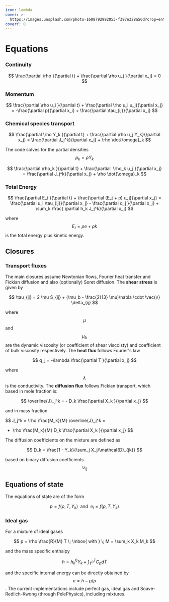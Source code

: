 ```yaml
---
icon: lambda
cover: >-
  https://images.unsplash.com/photo-1608792992053-f397e328a56d?crop=entropy&cs=srgb&fm=jpg&ixid=M3wxOTcwMjR8MHwxfHNlYXJjaHwxfHxtYXRofGVufDB8fHx8MTczMDk3OTE2OHww&ixlib=rb-4.0.3&q=85
coverY: 0
---
```


# Equations

### Continuity

$$
\frac{\partial \rho }{\partial t} + \frac{\partial \rho u_j }{\partial x_j} = 0
$$

### Momentum

$$
\frac{\partial \rho u_i }{\partial t} + \frac{\partial \rho u_i u_j}{\partial x_j} = -\frac{\partial p}{\partial x_i} + \frac{\partial \tau_{ij}}{\partial x_j}
$$

### Chemical species transport

$$
\frac{\partial \rho Y_k }{\partial t} + \frac{\partial \rho u_j Y_k}{\partial x_j} = \frac{\partial J_j^k}{\partial x_j} + \rho \dot{\omega}_k
$$

The code solves for the partial densities $$\rho_k = \rho Y_k$$

$$
\frac{\partial \rho_k }{\partial t} + \frac{\partial  \rho_k u_j }{\partial x_j} = \frac{\partial J_j^k}{\partial x_j} + \rho \dot{\omega}_k
$$

### Total Energy

$$
\frac{\partial E_t }{\partial t} + \frac{\partial (E_t + p) u_j}{\partial x_j} = \frac{\partial u_i \tau_{ij}}{\partial x_j} - \frac{\partial q_j }{\partial x_j} + \sum_k \frac{ \partial h_k J_j^k}{\partial x_j}
$$

where $$E_t = \rho e + \rho k$$ is the total energy plus kinetic energy.

## Closures

### Transport fluxes

The main closures assume Newtonian flows, Fourier heat transfer and Fickian diffusion and also (optionally) Soret diffusion.
The **shear stress** is given by

$$
\tau_{ij} = 2 \mu S_{ij} + (\mu_b - \frac{2}{3} \mu)\nabla \cdot \vec{v} \delta_{ij}
$$

where $$\mu$$ and $$\mu_b$$ are the dynamic viscosity (or coefficient of shear viscoisty) and coefficient of bulk viscosity respectively. The **heat flux** follows Fourier's law

$$
q_j = -\lambda \frac{\partial T }{\partial x_j}
$$

where $$\lambda$$ is the conductivity. The **diffusion flux** follows Fickian transport, which based in mole fraction is:

$$
\overline{J}_j^k = - D_k \frac{\partial X_k }{\partial x_j}
$$

and in mass fraction

$$
J_j^k = \rho \frac{M_k}{M} \overline{J}_j^k =
- \rho \frac{M_k}{M} D_k \frac{\partial X_k }{\partial x_j}
$$

The diffusion coefficients on the mixture are defined as

$$
D_k = \frac{1 - Y_k}{\sum_j X_j/\mathcal{D}_{jk}}
$$

based on binary diffusion coefficients $$\mathcal{D}_{ij}$$

## Equations of state

The equations of state are of the form

$$
p = f(\rho,T,Y_k) \; \mbox{ and } \; e_i = f(\rho,T,Y_k)
$$

### Ideal gas
For a mixture of ideal gases

$$
p = \rho \frac{R}{M} T   \; \mbox{ with  } \; M = \sum_k X_k M_k
$$

and the mass specific enthalpy

$$
h = h_k^0 Y_k + \int_{T^0}^T C_p dT
$$

and the specific  internal energy can be directly obtained by $$e = h - p/\rho$$.
The current implementations include perfect gas, ideal gas and Soave-Redlich-Kwong (through PelePhysics), including mixtures.
